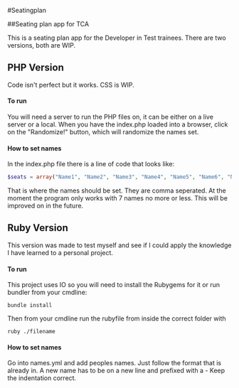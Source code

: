 #Seatingplan

##Seating plan app for TCA

This is a seating plan app for the Developer in Test trainees.
There are two versions, both are WIP.

## PHP Version

Code isn't perfect but it works. CSS is WIP.

#### To run

You will need a server to run the PHP files on, it can be either on a live server or a local. 
When you have the index.php loaded into a browser, click on the "Randomize!" button, which will randomize the names set.

#### How to set names

In the index.php file there is a line of code that looks like:
```php
$seats = array("Name1", "Name2", "Name3", "Name4", "Name5", "Name6", "Name7");
```
That is where the names should be set. They are comma seperated. At the moment the program only works with 7 names no more or less. This will be improved on in the future.

## Ruby Version

This version was made to test myself and see if I could apply the knowledge I have learned to a personal project.

#### To run

This project uses IO so you will need to install the Rubygems for it or run bundler from your cmdline:
```
bundle install
``` 

Then from your cmdline run the rubyfile from inside the correct folder with
```
ruby ./filename
```
#### How to set names

Go into names.yml and add peoples names. Just follow the format that is already in. A new name has to be on a new line and prefixed with a - Keep the indentation correct.